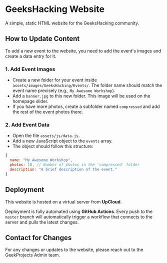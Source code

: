 # GeeksHacking Website

A simple, static HTML website for the GeeksHacking community.

## How to Update Content

To add a new event to the website, you need to add the event's images and create a data entry for it.

### 1. Add Event Images

- Create a new folder for your event inside `assets/images/GeeksHacking/Events/`. The folder name should match the event name precisely (e.g., `My Awesome Workshop`).
- Add a `banner.jpg` to this new folder. This image will be used on the homepage slider.
- If you have more photos, create a subfolder named `compressed` and add the rest of the event photos there.

### 2. Add Event Data

- Open the file `assets/js/data.js`.
- Add a new JavaScript object to the `events` array.
- The object should follow this structure:

```javascript
{
  name: "My Awesome Workshop",
  photos: 10, // Number of photos in the 'compressed' folder
  description: "A brief description of the event."
}
```

## Deployment

This website is hosted on a virtual server from **UpCloud**.

Deployment is fully automated using **GitHub Actions**. Every push to the `master` branch will automatically trigger a workflow that connects to the server and pulls the latest changes.

## Contact for Changes

For any changes or updates to the website, please reach out to the GeekProjects Admin team.